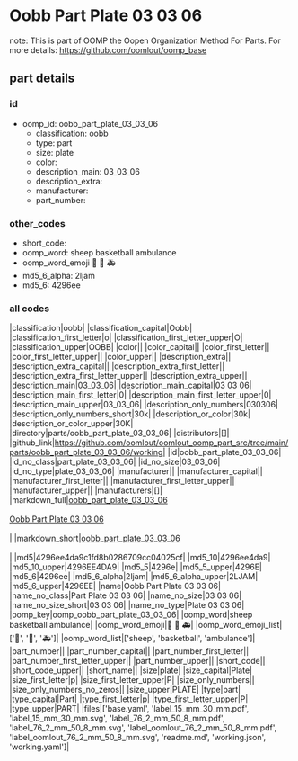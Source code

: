 # Oobb Part Plate 03 03 06  

note: This is part of OOMP the Oopen Organization Method For Parts. For more details: https://github.com/oomlout/oomp_base

##  part details





### id
* oomp_id: oobb_part_plate_03_03_06
  * classification: oobb
  * type: part
  * size: plate
  * color: 
  * description_main: 03_03_06
  * description_extra: 
  * manufacturer: 
  * part_number: 

### other_codes
* short_code: 
* oomp_word: sheep basketball ambulance
* oomp_word_emoji :sheep: :basketball: :ambulance:
* md5_6_alpha: 2ljam
* md5_6: 4296ee

### all codes 
|classification|oobb|
|classification_capital|Oobb|
|classification_first_letter|o|
|classification_first_letter_upper|O|
|classification_upper|OOBB|
|color||
|color_capital||
|color_first_letter||
|color_first_letter_upper||
|color_upper||
|description_extra||
|description_extra_capital||
|description_extra_first_letter||
|description_extra_first_letter_upper||
|description_extra_upper||
|description_main|03_03_06|
|description_main_capital|03 03 06|
|description_main_first_letter|0|
|description_main_first_letter_upper|0|
|description_main_upper|03_03_06|
|description_only_numbers|030306|
|description_only_numbers_short|30k|
|description_or_color|30k|
|description_or_color_upper|30K|
|directory|parts/oobb_part_plate_03_03_06|
|distributors|[]|
|github_link|https://github.com/oomlout/oomlout_oomp_part_src/tree/main/parts/oobb_part_plate_03_03_06/working|
|id|oobb_part_plate_03_03_06|
|id_no_class|part_plate_03_03_06|
|id_no_size|03_03_06|
|id_no_type|plate_03_03_06|
|manufacturer||
|manufacturer_capital||
|manufacturer_first_letter||
|manufacturer_first_letter_upper||
|manufacturer_upper||
|manufacturers|[]|
|markdown_full|[oobb_part_plate_03_03_06](https://github.com/oomlout/oomlout_oomp_part_src/tree/main/parts/oobb_part_plate_03_03_06/working)<br>[](https://github.com/oomlout/oomlout_oomp_part_src/tree/main/parts/oobb_part_plate_03_03_06/working)<br>[Oobb Part Plate 03 03 06](https://github.com/oomlout/oomlout_oomp_part_src/tree/main/parts/oobb_part_plate_03_03_06/working)<br><br>|
|markdown_short|[oobb_part_plate_03_03_06](https://github.com/oomlout/oomlout_oomp_part_src/tree/main/parts/oobb_part_plate_03_03_06/working)<br><br>|
|md5|4296ee4da9c1fd8b0286709cc04025cf|
|md5_10|4296ee4da9|
|md5_10_upper|4296EE4DA9|
|md5_5|4296e|
|md5_5_upper|4296E|
|md5_6|4296ee|
|md5_6_alpha|2ljam|
|md5_6_alpha_upper|2LJAM|
|md5_6_upper|4296EE|
|name|Oobb Part Plate 03 03 06|
|name_no_class|Part Plate 03 03 06|
|name_no_size|03 03 06|
|name_no_size_short|03 03 06|
|name_no_type|Plate 03 03 06|
|oomp_key|oomp_oobb_part_plate_03_03_06|
|oomp_word|sheep basketball ambulance|
|oomp_word_emoji|:sheep: :basketball: :ambulance:|
|oomp_word_emoji_list|[':sheep:', ':basketball:', ':ambulance:']|
|oomp_word_list|['sheep', 'basketball', 'ambulance']|
|part_number||
|part_number_capital||
|part_number_first_letter||
|part_number_first_letter_upper||
|part_number_upper||
|short_code||
|short_code_upper||
|short_name||
|size|plate|
|size_capital|Plate|
|size_first_letter|p|
|size_first_letter_upper|P|
|size_only_numbers||
|size_only_numbers_no_zeros||
|size_upper|PLATE|
|type|part|
|type_capital|Part|
|type_first_letter|p|
|type_first_letter_upper|P|
|type_upper|PART|
|files|['base.yaml', 'label_15_mm_30_mm.pdf', 'label_15_mm_30_mm.svg', 'label_76_2_mm_50_8_mm.pdf', 'label_76_2_mm_50_8_mm.svg', 'label_oomlout_76_2_mm_50_8_mm.pdf', 'label_oomlout_76_2_mm_50_8_mm.svg', 'readme.md', 'working.json', 'working.yaml']|
